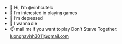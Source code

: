 - 👋 Hi, I’m @vinhcutelc
- 👀 I’m interested in playing games
- 🌱 I’m depressed
- 💞️ I wanna die
- 📫 mail me if you want to play Don't Starve Together: luonghavinh3011@gmail.com

